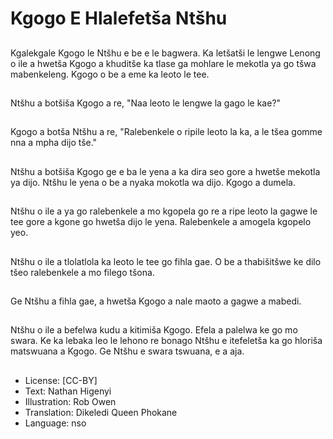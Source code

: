 # Kgogo E Hlalefetša Ntšhu

##
Kgalekgale Kgogo le Ntšhu e be e le bagwera. Ka letšatši le lengwe Lenong o ile a hwetša Kgogo a khuditše ka tlase ga mohlare le mekotla ya go tšwa mabenkeleng. Kgogo o be a eme ka leoto le tee.

##
Ntšhu a botšiša Kgogo a re, "Naa leoto le lengwe la gago le kae?"

##
Kgogo a botša Ntšhu a re, "Ralebenkele o ripile leoto la ka, a le tšea gomme nna a mpha dijo tše."

##
Ntšhu a botšiša Kgogo ge e ba le yena a ka dira seo gore a hwetše mekotla ya dijo. Ntšhu le yena o be a nyaka mokotla wa dijo. Kgogo a dumela.

##
Ntšhu o ile a ya go ralebenkele a mo kgopela go re a ripe leoto la gagwe le tee gore a kgone go hwetša dijo le yena. Ralebenkele a amogela kgopelo yeo.

##
Ntšhu o ile a tlolatlola ka leoto le tee go fihla gae. O be a thabišitšwe ke dilo tšeo ralebenkele a mo filego tšona.

##
Ge Ntšhu a fihla gae, a hwetša Kgogo a nale maoto a gagwe a mabedi.

##
Ntšhu o ile a befelwa kudu a kitimiša Kgogo. Efela a palelwa ke go mo swara. Ke ka lebaka leo le lehono re bonago Ntšhu e itefeletša ka go hloriša matswuana a Kgogo. Ge Ntšhu e swara tswuana, e a aja.

##
* License: [CC-BY]
* Text: Nathan Higenyi
* Illustration: Rob Owen
* Translation: Dikeledi Queen Phokane
* Language: nso
